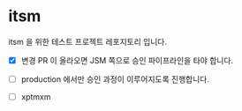 # itsm

itsm 을 위한 테스트 프로젝트 레포지토리 입니다.

- [x] 변경 PR 이 올라오면 JSM 쪽으로 승인 파이프라인을 타야 합니다.

- [ ] production 에서만 승인 과정이 이루어지도록 진행합니다.

- [ ] xptmxm
